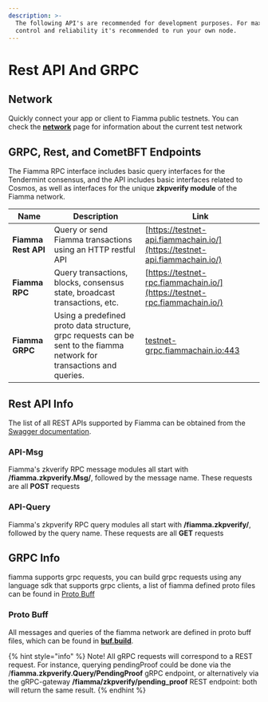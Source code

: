 ```yaml
---
description: >-
  The following API's are recommended for development purposes. For maximum
  control and reliability it's recommended to run your own node.
---
```


# Rest API And GRPC

## Network

Quickly connect your app or client to Fiamma public testnets. You can check the [**network**](network-information.md) page for information about the current test network

## GRPC, Rest, and CometBFT Endpoints

The Fiamma RPC interface includes basic query interfaces for the Tendermint consensus, and the API includes basic interfaces related to Cosmos, as well as interfaces for the unique **zkpverify module** of the Fiamma network.

| Name                | Description                                                                                                            | Link                                                                       |
| ------------------- | ---------------------------------------------------------------------------------------------------------------------- | -------------------------------------------------------------------------- |
| **Fiamma Rest API** | Query or send Fiamma transactions using an HTTP restful API                                                            | [https://testnet-api.fiammachain.io/](https://testnet-api.fiammachain.io/) |
| **Fiamma RPC**      | Query transactions, blocks, consensus state, broadcast transactions, etc.                                              | [https://testnet-rpc.fiammachain.io/](https://testnet-rpc.fiammachain.io/) |
| **Fiamma GRPC**     | Using a predefined proto data structure, grpc requests can be sent to the fiamma network for transactions and queries. | [testnet-grpc.fiammachain.io:443](https://testnet-grpc.fiammachain.io)     |

## Rest API  Info

The list of all REST APIs supported by Fiamma can be obtained from the [Swagger documentation](https://testnet-api.fiammachain.io/).

### API-Msg

Fiamma's zkverify RPC message modules all start with **/fiamma.zkpverify.Msg/**,  followed by the message name. These requests are all **POST** requests

### API-Query&#x20;

Fiamma's zkpverify RPC query modules all start with **/fiamma.zkpverify/**, followed by the query name. These requests are all **GET** requests

## GRPC  Info

fiamma supports grpc requests, you can build grpc requests using any language sdk that supports grpc clients, a list of fiamma defined proto files can be found in [Proto Buff](api.md#proto-buff)

### Proto Buff

All messages and queries of the fiamma network are defined in proto buff files, which can be found in [**buf.build**](https://buf.build/fiamma-chain/fiamma/tree/main:fiamma/zkpverify).

{% hint style="info" %}
Note! All gRPC requests will correspond to a REST request.  For instance, querying pendingProof could be done via the /**fiamma.zkpverify.Query/PendingProof** gRPC endpoint, or alternatively via the gRPC-gateway  **/fiamma/zkpverify/pending\_proof** REST endpoint: both will return the same result.&#x20;
{% endhint %}

